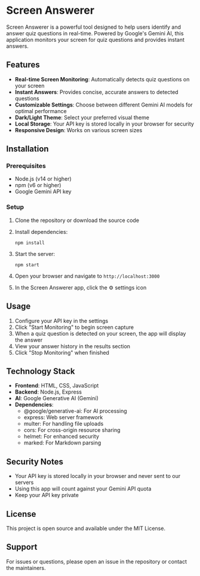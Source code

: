 # Screen Answerer

Screen Answerer is a powerful tool designed to help users identify and answer quiz questions in real-time. Powered by Google's Gemini AI, this application monitors your screen for quiz questions and provides instant answers.

## Features

- **Real-time Screen Monitoring**: Automatically detects quiz questions on your screen
- **Instant Answers**: Provides concise, accurate answers to detected questions
- **Customizable Settings**: Choose between different Gemini AI models for optimal performance
- **Dark/Light Theme**: Select your preferred visual theme
- **Local Storage**: Your API key is stored locally in your browser for security
- **Responsive Design**: Works on various screen sizes

## Installation

### Prerequisites

- Node.js (v14 or higher)
- npm (v6 or higher)
- Google Gemini API key

### Setup

1. Clone the repository or download the source code

2. Install dependencies:
   ```
   npm install
   ```

3. Start the server:
   ```
   npm start
   ```

4. Open your browser and navigate to `http://localhost:3000`

5. In the Screen Answerer app, click the ⚙️ settings icon

## Usage

1. Configure your API key in the settings
2. Click "Start Monitoring" to begin screen capture
3. When a quiz question is detected on your screen, the app will display the answer
4. View your answer history in the results section
5. Click "Stop Monitoring" when finished

## Technology Stack

- **Frontend**: HTML, CSS, JavaScript
- **Backend**: Node.js, Express
- **AI**: Google Generative AI (Gemini)
- **Dependencies**:
  - @google/generative-ai: For AI processing
  - express: Web server framework
  - multer: For handling file uploads
  - cors: For cross-origin resource sharing
  - helmet: For enhanced security
  - marked: For Markdown parsing

## Security Notes

- Your API key is stored locally in your browser and never sent to our servers
- Using this app will count against your Gemini API quota
- Keep your API key private

## License

This project is open source and available under the MIT License.

## Support

For issues or questions, please open an issue in the repository or contact the maintainers.